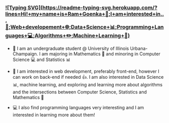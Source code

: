 ### [![Typing SVG](https://readme-typing-svg.herokuapp.com/?lines=Hi!+my+name+is+Ram+Goenka+👋;I+am+interested+in... :eyes:;Web+developement+🌐;Data+Science+📊;Programming+Languages+💻;Algorithms+✏️;Machine+Learning+🤖)](https://git.io/typing-svg)

- 📝 I am an undergraduate student @ University of Illinois Urbana-Champaign. I am majoring in Mathematics :1234: and minoring in Computer Science :computer: and Statistics :bar_chart: 

- 👀 I am interested in web development, preferably front-end, however I can work on back-end if needed :thumbsup:. I am also interested in Data Science :bar_chart:, machine learning, and exploring and learning more about algorithms and the intersections between Computer Science, Statistics and Mathematics :thought_balloon:

- 💻 I also find programming languages very interesting and I am interested in learning more about them!

